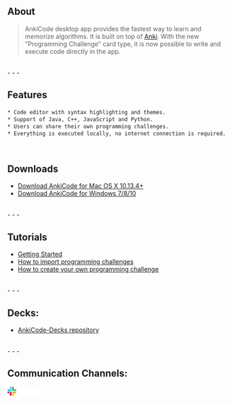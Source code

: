## About

>AnkiCode desktop app provides the fastest way to learn and memorize algorithms. It is built on top of [Anki](https://apps.ankiweb.net/).
>With the new "Programming Challenge" card type, it is now possible to write and execute code directly in the app.

<br>
- - -
<br>

## Features
```
* Code editor with syntax highlighting and themes.
* Support of Java, C++, JavaScript and Python.
* Users can share their own programming challenges.
* Everything is executed locally, no internet connection is required.
```

<br>

## Downloads

- [Download AnkiCode for Mac OS X 10.13.4+](https://github.com/daveight/ankicode/releases/download/untagged-08fe16ecf0e2ea823f81/AnkiCode-1.1.0-mac.dmg)
- [Download AnkiCode for Windows 7/8/10](https://github.com/daveight/ankicode/releases/download/untagged-08fe16ecf0e2ea823f81/AnkiCode-1.1.0-win.exe)

<br>
- - -
<br>

## Tutorials
- [Getting Started](getting-started.md)
- [How to import programming challenges](how-to-import-programming-challenge.md)
- [How to create your own programming challenge](how-to-create-challenge.md)

<br>
- - -
<br>

## Decks:

- [AnkiCode-Decks repository](https://github.com/daveight/ankicode-decks)

<br>
- - -
<br>

## Communication Channels:
[<img src="images/slack_logo.png" height="20px">](https://ankicode.slack.com)

